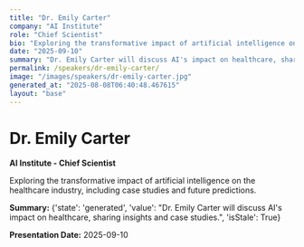 ```yaml
---
title: "Dr. Emily Carter"
company: "AI Institute"
role: "Chief Scientist"
bio: "Exploring the transformative impact of artificial intelligence on the healthcare industry, including case studies and future predictions."
date: "2025-09-10"
summary: "Dr. Emily Carter will discuss AI's impact on healthcare, sharing insights and case studies."
permalink: /speakers/dr-emily-carter/
image: "/images/speakers/dr-emily-carter.jpg"
generated_at: "2025-08-08T06:40:48.467615"
layout: "base"
---
```


# Dr. Emily Carter

**AI Institute - Chief Scientist**

Exploring the transformative impact of artificial intelligence on the healthcare industry, including case studies and future predictions.

**Summary:** {'state': 'generated', 'value': "Dr. Emily Carter will discuss AI's impact on healthcare, sharing insights and case studies.", 'isStale': True}

**Presentation Date:** 2025-09-10

